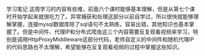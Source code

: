 学习笔记
这周学习的内容有些难，前面六个课时能够基本理解，但是从第七个课时开始学起来就很吃力了。异常捕获和处理这部分以前自学过，所以很快就能够理解掌握，连接mysql数据库除了sql语句不太熟练，容易出错，其他知识也基本掌握了。但是中间件、代理IP和分布式爬虫这三个内容需要反复观看视频来学习，特别是调用HttpProxyMiddleware这部分代码，老师自定义的中间件和随机代理IP的代码思路也不太理解，希望能够在反复观看视频的过程中掌握这些知识。